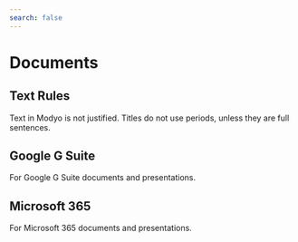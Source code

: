 ```yaml
---
search: false
---
```


# Documents <Badge text="Beta" type="warn"/>

## Text Rules

Text in Modyo is not justified. Titles do not use periods, unless they are full sentences.


## Google G Suite

For Google G Suite documents and presentations.

## Microsoft 365

For Microsoft 365 documents and presentations.